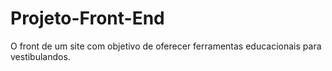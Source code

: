 # Projeto-Front-End
O front de um site com objetivo de oferecer ferramentas educacionais para vestibulandos.
